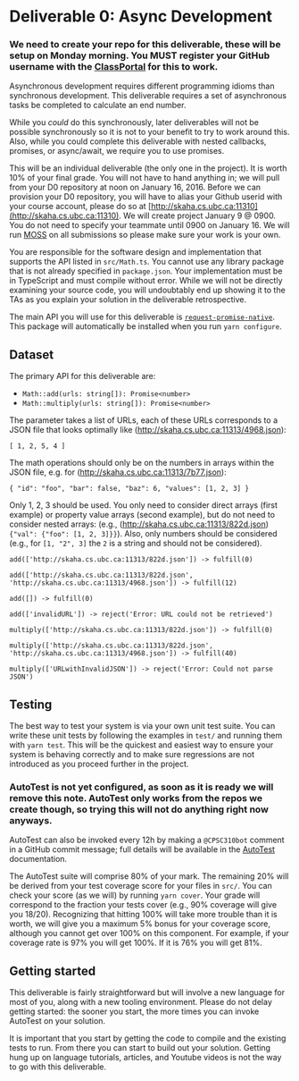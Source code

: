 # Deliverable 0: Async Development

### We need to create your repo for this deliverable, these will be setup on Monday morning. You **MUST** register your GitHub username with the [ClassPortal](http://skaha.cs.ubc.ca:11310) for this to work.

Asynchronous development requires different programming idioms than synchronous development. This deliverable requires a set of asynchronous tasks be completed to calculate an end number. 

While you _could_ do this synchronously, later deliverables will not be possible synchronously so it is not to your benefit to try to work around this. Also, while you could complete this deliverable with nested callbacks, promises, or async/await, we require you to use promises.

This will be an individual deliverable (the only one in the project). It is worth 10% of your final grade. You will not have to hand anything in; we will pull from your D0 repository at noon on January 16, 2016. Before we can provision your D0 repository, you will have to alias your Github userid with your course account, please do so at [http://skaha.cs.ubc.ca:11310](http://skaha.cs.ubc.ca:11310). We will create project January 9 @ 0900. You do not need to specify your teammate until 0900 on January 16. We will run [MOSS](https://theory.stanford.edu/~aiken/moss/) on all submissions so please make sure your work is your own.

You are responsible for the software design and implementation that supports the API listed in ```src/Math.ts```. You cannot use any library package that is not already specified in ```package.json```. Your implementation must be in TypeScript and must compile without error. While we will not be directly examining your source code, you will undoubtably end up showing it to the TAs as you explain your solution in the deliverable retrospective.

The main API you will use for this deliverable is [```request-promise-native```](https://github.com/request/request-promise-native). This package will automatically be installed when you run ```yarn configure```. 

## Dataset

The primary API for this deliverable are:

* ```Math::add(urls: string[]): Promise<number>```
* ```Math::multiply(urls: string[]): Promise<number>```

The parameter takes a list of URLs, each of these URLs corresponds to a JSON file that looks optimally like (http://skaha.cs.ubc.ca:11313/4968.json):

```
[ 1, 2, 5, 4 ]
```

The math operations should only be on the numbers in arrays within the JSON file, e.g. for (http://skaha.cs.ubc.ca:11313/7b77.json):

```
{ "id": "foo", "bar": false, "baz": 6, "values": [1, 2, 3] }
```

Only 1, 2, 3 should be used. You only need to consider direct arrays (first example) or property value arrays (second example), but do not need to consider nested arrays: (e.g., (http://skaha.cs.ubc.ca:11313/822d.json) ```{"val": {"foo": [1, 2, 3]}}```). Also, only numbers should be considered (e.g., for ```[1, "2", 3]``` the ```2``` is a string and should not be considered).

```
add(['http://skaha.cs.ubc.ca:11313/822d.json']) -> fulfill(0)

add(['http://skaha.cs.ubc.ca:11313/822d.json', 'http://skaha.cs.ubc.ca:11313/4968.json']) -> fulfill(12)

add([]) -> fulfill(0)

add(['invalidURL']) -> reject('Error: URL could not be retrieved')

multiply(['http://skaha.cs.ubc.ca:11313/822d.json']) -> fulfill(0)

multiply(['http://skaha.cs.ubc.ca:11313/822d.json', 'http://skaha.cs.ubc.ca:11313/4968.json']) -> fulfill(40)

multiply(['URLwithInvalidJSON']) -> reject('Error: Could not parse JSON')
```


## Testing

The best way to test your system is via your own unit test suite. You can write these unit tests by following the examples in ```test/``` and running them with ```yarn test```. This will be the quickest and easiest way to ensure your system is behaving correctly and to make sure regressions are not introduced as you proceed further in the project.

### AutoTest is not yet configured, as soon as it is ready we will remove this note. AutoTest only works from the repos we create though, so trying this will not do anything right now anyways.

AutoTest can also be invoked every 12h by making a ```@CPSC310bot``` comment in a GitHub commit message; full details will be available in the [AutoTest](AutoTest.md) documentation.

The AutoTest suite will comprise 80% of your mark. The remaining 20% will be derived from your test coverage score for your files in ```src/```. You can check your score (as we will) by running ```yarn cover```. Your grade will correspond to the fraction your tests cover (e.g., 90% coverage will give you 18/20). Recognizing that hitting 100% will take more trouble than it is worth, we will give you a maximum 5% bonus for your coverage score, although you cannot get over 100% on this component. For example, if your coverage rate is 97% you will get 100%. If it is 76% you will get 81%. 

## Getting started

This deliverable is fairly straightforward but will involve a new language for most of you, along with a new tooling environment. Please do not delay getting started: the sooner you start, the more times you can invoke AutoTest on your solution.

It is important that you start by getting the code to compile and the existing tests to run. From there you can start to build out your solution. Getting hung up on language tutorials, articles, and Youtube videos is not the way to go with this deliverable.
